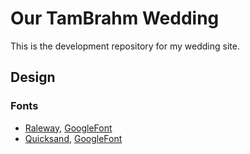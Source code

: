 # Our TamBrahm Wedding
This is the development repository for my wedding site.

## Design
### Fonts
* [Raleway](http://www.fontsquirrel.com/fonts/raleway?filter%5Blicense%5D%5B0%5D=web&sort=hot), [GoogleFont](http://fonts.googleapis.com/css?family=Raleway:400,300)
* [Quicksand](http://www.fontsquirrel.com/fonts/quicksand?filter%5Blicense%5D%5B0%5D=web&sort=hot), [GoogleFont](http://fonts.googleapis.com/css?family=Quicksand:300,400)